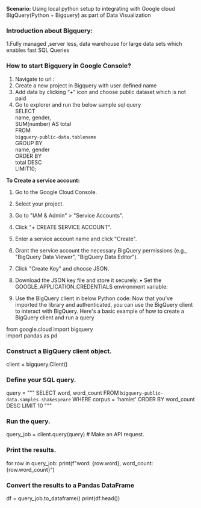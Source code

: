 **Scenario:** 
Using local python setup to integrating with Google cloud BigQuery(Python + Bigquery) as part of Data Visualization

### Introduction about Bigquery:
  1.Fully managed ,server less, data warehouse for large data sets which enables fast SQL Queries
### How to start Bigquery in Google Console? 
1. Navigate to url : 
2. Create a new project in Bigquery with   user defined name
3. Add data by clicking “+” icon and choose public dataset which is  not paid 
4. Go to explorer and run the  below sample sql query  
                SELECT  
                  name, gender,  
                  SUM(number) AS total  
                FROM  
                  `bigquery-public-data.tablename`  
                GROUP BY  
                  name, gender  
                ORDER BY  
                  total DESC  
                LIMIT10;  
            
**To Create a service account:**  
1.	Go to the Google Cloud Console.
2.	Select your project.
3.	Go to "IAM & Admin" > "Service Accounts".
4.	Click "+ CREATE SERVICE ACCOUNT".
5.	Enter a service account name and click "Create".
6.	Grant the service account the necessary BigQuery permissions (e.g., "BigQuery Data Viewer", "BigQuery Data Editor").
7.	Click "Create Key" and choose JSON.
8.	Download the JSON key file and store it securely.
•	Set the GOOGLE_APPLICATION_CREDENTIALS environment variable:
     

5. Use the BigQuery client in below Python code:
      Now that you've imported the library and authenticated, you can use the BigQuery client to interact with BigQuery. Here's a basic example of how to create a BigQuery client and run a query

from google.cloud import bigquery  
import pandas as pd

### Construct a BigQuery client object.
client = bigquery.Client()

### Define your SQL query.
query = """
    SELECT
        word,
        word_count
    FROM
        `bigquery-public-data.samples.shakespeare`
    WHERE
        corpus = 'hamlet'
    ORDER BY
        word_count DESC
    LIMIT 10
"""

### Run the query.
query_job = client.query(query)  # Make an API request.

### Print the results.
for row in query_job:
    print(f"word: {row.word}, word_count: {row.word_count}")

### Convert the results to a Pandas DataFrame
df = query_job.to_dataframe()
print(df.head())


